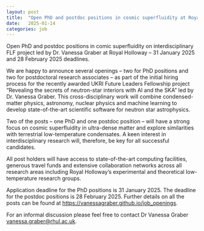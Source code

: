 ```yaml
---
layout: post
title:  "Open PhD and postdoc positions in cosmic superfluidity at Royal Holloway -  31 January 2025 and 28 February 2025 deadlines"
date:   2025-01-14
categories: job
---
```


Open PhD and postdoc positions in comic superfluidity on interdisciplinary FLF project led by Dr. Vanessa Graber at Royal Holloway – 31 January 2025 and 28 February 2025 deadlines.

We are happy to announce several openings – two for PhD positions and two for postdoctoral research associates – as part of the initial hiring process for the recently awarded UKRI Future Leaders Fellowship project “Revealing the secrets of neutron-star interiors with AI and the SKA” led by Dr. Vanessa Graber. This cross-disciplinary work will combine condensed-matter physics, astronomy, nuclear physics and machine learning to develop state-of-the-art scientific software for neutron star astrophysics.

Two of the posts – one PhD and one postdoc position – will have a strong focus on cosmic superfluidity in ultra-dense matter and explore similarities with terrestrial low-temperature condensates. A keen interest in interdisciplinary research will, therefore, be key for all successful candidates.


All post holders will have access to state-of-the-art computing facilities, generous travel funds and extensive collaboration networks across all research areas including Royal Holloway’s experimental and theoretical low-temperature research groups.


Application deadline for the PhD positions is 31 January 2025. The deadline for the postdoc positions is 28 February 2025. Further details on all the posts can be found at <a href="https://vanessagraber.github.io/job_openings" target="_blank">https://vanessagraber.github.io/job_openings</a>.


For an informal discussion please feel free to contact Dr Vanessa Graber vanessa.graber@rhul.ac.uk.
